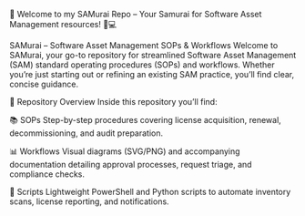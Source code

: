🎉 Welcome to my SAMurai Repo – Your Samurai for Software Asset Management resources! 🥷💻

SAMurai – Software Asset Management SOPs & Workflows
Welcome to SAMurai, your go-to repository for streamlined Software Asset Management (SAM) standard operating procedures (SOPs) and workflows. Whether you’re just starting out or refining an existing SAM practice, you’ll find clear, concise guidance.

📂 Repository Overview
Inside this repository you’ll find:

📚 SOPs
Step-by-step procedures covering license acquisition, renewal, decommissioning, and audit preparation.

📊  Workflows
Visual diagrams (SVG/PNG) and accompanying documentation detailing approval processes, request triage, and compliance checks.

🤖 Scripts
Lightweight PowerShell and Python scripts to automate inventory scans, license reporting, and notifications.
